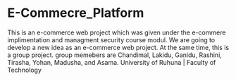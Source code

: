 # E-Commecre_Platform
 This is an e-commerce web project which was given under the e-commere implimentation and managment security course modul. We are going to develop a new idea as an e-commerce web project. At the same time, this is a group project. group memebers are Chandimal, Lakidu, Ganidu, Rashini, Tirasha, Yohan, Madusha, and Asama. University of Ruhuna | Faculty of Technology
